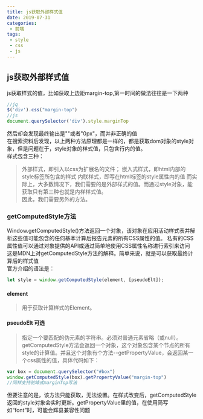 ```yaml
--- 
title: js获取外部样式值
date: 2019-07-31
categories: 
 - 前端
tags: 
 - style
 - css
 - js
---
```


## js获取外部样式值

js获取样式的值，比如获取上边距margin-top,第一时间的做法往往是一下两种
```js
//jq
$('div').css("margin-top")
//js
document.querySelector('div').style.marginTop
```
然后却会发现最终输出是""或者"0px"，而并非正确的值   
在搜索资料后发现，以上两种方法原理都是一样的，都是获取dom对象的style对象，但是问题在于，style对象的样式值，只包含行内的值。   
样式包含三种：
>外部样式，即引入以css为扩展名的文件；
>嵌入式样式，即html内部的style标签所包含的样式
>内联样式，即写在html标签的style属性内的值
而实际上，大多数情况下，我们需要的是外部样式的值。而通过style对象，能获取只有第三种也就是内样样式值。   
因此，我们需要另外的方法。

### getComputedStyle方法
Window.getComputedStyle()方法返回一个对象，该对象在应用活动样式表并解析这些值可能包含的任何基本计算后报告元素的所有CSS属性的值。 私有的CSS属性值可以通过对象提供的API或通过简单地使用CSS属性名称进行索引来访问   
这是MDN上对getComputedStyle方法的解释。简单来说，就是可以获取最终计算后的样式值    
官方介绍的语法是：
```js
let style = window.getComputedStyle(element, [pseudoElt]);
```
#### element
>用于获取计算样式的Element。
#### pseudoElt 可选
>指定一个要匹配的伪元素的字符串。必须对普通元素省略（或null）。
getComputedStyle方法会返回一个对象，这个对象包含某个节点的所有style的计算值。并且这个对象有个方法--getPropertyValue，会返回某一个css属性的值，具体代码如下：
```js
var box = document.querySelector("#box")
window.getComputedStyle(box).getPropertyValue("margin-top")
//同样支持驼峰式marginTop写法
```
但要注意的是，该方法只能获取，无法设置。在样式改变后，getComputedStyle返回的style对象会实时更新。getPropertyValue里的值，在使用简写如“font”时，可能会辉县兼容性问题
